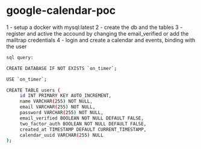 # google-calendar-poc

1 - setup a docker with mysql:latest
2 - create the db and the tables
3 - register and active the accound by changing the email_verified or add the mailtrap credentials
4 - login and create a calendar and events, binding with the user

```sh
sql query:

CREATE DATABASE IF NOT EXISTS `on_timer`;

USE `on_timer`;

CREATE TABLE users (
     id INT PRIMARY KEY AUTO_INCREMENT,
     name VARCHAR(255) NOT NULL,
     email VARCHAR(255) NOT NULL,
     password VARCHAR(255) NOT NULL,
     email_verified BOOLEAN NOT NULL DEFAULT FALSE,
     two_factor_auth BOOLEAN NOT NULL DEFAULT FALSE,
     created_at TIMESTAMP DEFAULT CURRENT_TIMESTAMP,
     calendar_uuid VARCHAR(255) NULL
);
```
